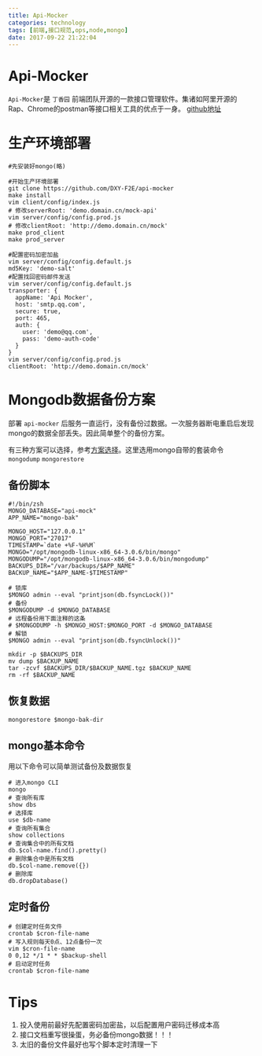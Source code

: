 ```yaml
---
title: Api-Mocker
categories: technology
tags: [前端,接口规范,ops,node,mongo]
date: 2017-09-22 21:22:04
---
```


# Api-Mocker

`Api-Mocker`是 `丁香园` 前端团队开源的一款接口管理软件。集诸如阿里开源的Rap、Chrome的postman等接口相关工具的优点于一身。 [github地址](https://github.com/DXY-F2E/api-mocker)

# 生产环境部署

```shell
#先安装好mongo(略)

#开始生产环境部署
git clone https://github.com/DXY-F2E/api-mocker
make install 
vim client/config/index.js
# 修改serverRoot: 'demo.domain.cn/mock-api'
vim server/config/config.prod.js
# 修改clientRoot: 'http://demo.domain.cn/mock'
make prod_client
make prod_server

#配置密码加密加盐
vim server/config/config.default.js
md5Key: 'demo-salt'
#配置找回密码邮件发送
vim server/config/config.default.js
transporter: {
  appName: 'Api Mocker',
  host: 'smtp.qq.com',
  secure: true,
  port: 465,
  auth: {
    user: 'demo@qq.com',
    pass: 'demo-auth-code'
  }
}
vim server/config/config.prod.js
clientRoot: 'http://demo.domain.cn/mock'
```

# Mongodb数据备份方案

部署 `api-mocker` 后服务一直运行，没有备份过数据。一次服务器断电重启后发现mongo的数据全部丢失。因此简单整个的备份方案。

有三种方案可以选择，参考[方案选择](https://www.mongodb.com/blog/post/mongodb-backup-strategies-compared)。这里选用mongo自带的套装命令 `mongodump` `mongorestore`

## 备份脚本

```shell
#!/bin/zsh
MONGO_DATABASE="api-mock"
APP_NAME="mongo-bak"

MONGO_HOST="127.0.0.1"
MONGO_PORT="27017"
TIMESTAMP=`date +%F-%H%M`
MONGO="/opt/mongodb-linux-x86_64-3.0.6/bin/mongo"
MONGODUMP="/opt/mongodb-linux-x86_64-3.0.6/bin/mongodump"
BACKUPS_DIR="/var/backups/$APP_NAME"
BACKUP_NAME="$APP_NAME-$TIMESTAMP"

# 锁库
$MONGO admin --eval "printjson(db.fsyncLock())"
# 备份
$MONGODUMP -d $MONGO_DATABASE
# 远程备份用下面注释的这条
# $MONGODUMP -h $MONGO_HOST:$MONGO_PORT -d $MONGO_DATABASE
# 解锁
$MONGO admin --eval "printjson(db.fsyncUnlock())"

mkdir -p $BACKUPS_DIR
mv dump $BACKUP_NAME
tar -zcvf $BACKUPS_DIR/$BACKUP_NAME.tgz $BACKUP_NAME
rm -rf $BACKUP_NAME
```

## 恢复数据

```shell
mongorestore $mongo-bak-dir
```

## mongo基本命令

用以下命令可以简单测试备份及数据恢复

```shell
# 进入mongo CLI
mongo
# 查询所有库
show dbs
# 选择库
use $db-name
# 查询所有集合
show collections
# 查询集合中的所有文档
db.$col-name.find().pretty()
# 删除集合中是所有文档
db.$col-name.remove({})
# 删除库
db.dropDatabase()
```

## 定时备份

```shell
# 创建定时任务文件
crontab $cron-file-name
# 写入规则每天0点、12点备份一次
vim $cron-file-name
0 0,12 */1 * * $backup-shell
# 启动定时任务
crontab $cron-file-name
```

# Tips

1. 投入使用前最好先配置密码加密盐，以后配置用户密码迁移成本高
2. 接口文档重写很操蛋，务必备份mongo数据！！！
3. 太旧的备份文件最好也写个脚本定时清理一下

